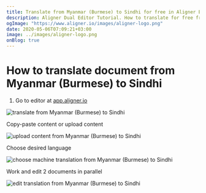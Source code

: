```yaml
---
title: Translate from Myanmar (Burmese) to Sindhi for free in Aligner Editor
description: Aligner Dual Editor Tutorial. How to translate for free from Myanmar (Burmese) to Sindhi. Aligner is multilingual document management platform. 
ogImage: "https://www.aligner.io/images/aligner-logo.png"
date: 2020-05-06T07:09:21+03:00
image: ../images/aligner-logo.png
onBlog: true
---
```


# How to translate document from Myanmar (Burmese) to Sindhi

1. Go to editor at [app.aligner.io](https://app.aligner.io "Aligner App web page")

![translate from Myanmar (Burmese) to Sindhi](../aligner-blank-editor.png "translate from Myanmar (Burmese) to Sindhi")

Copy-paste content or upload content

![upload content from Myanmar (Burmese) to Sindhi](../aligner-uploaded-document.png "upload content from Myanmar (Burmese) to Sindhi")

Choose desired language

![choose machine translation from Myanmar (Burmese) to Sindhi](../aligner-language-dropdown.png "choose machine translation from Myanmar (Burmese) to Sindhi")

Work and edit 2 documents in parallel

![edit translation from Myanmar (Burmese) to Sindhi](../aligner-double-sitded-editor.png "edit translation from Myanmar (Burmese) to Sindhi")


